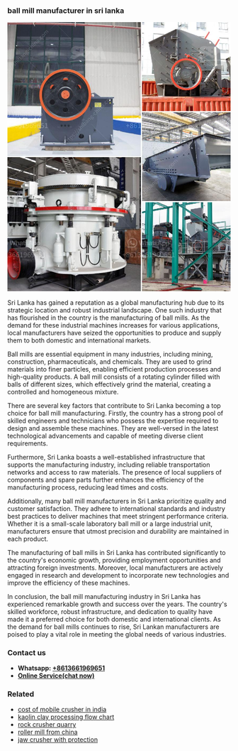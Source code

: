 <h3>ball mill manufacturer in sri lanka</h3><img src='1706767813.jpg' alt=''><p>Sri Lanka has gained a reputation as a global manufacturing hub due to its strategic location and robust industrial landscape. One such industry that has flourished in the country is the manufacturing of ball mills. As the demand for these industrial machines increases for various applications, local manufacturers have seized the opportunities to produce and supply them to both domestic and international markets.</p><p>Ball mills are essential equipment in many industries, including mining, construction, pharmaceuticals, and chemicals. They are used to grind materials into finer particles, enabling efficient production processes and high-quality products. A ball mill consists of a rotating cylinder filled with balls of different sizes, which effectively grind the material, creating a controlled and homogeneous mixture.</p><p>There are several key factors that contribute to Sri Lanka becoming a top choice for ball mill manufacturing. Firstly, the country has a strong pool of skilled engineers and technicians who possess the expertise required to design and assemble these machines. They are well-versed in the latest technological advancements and capable of meeting diverse client requirements.</p><p>Furthermore, Sri Lanka boasts a well-established infrastructure that supports the manufacturing industry, including reliable transportation networks and access to raw materials. The presence of local suppliers of components and spare parts further enhances the efficiency of the manufacturing process, reducing lead times and costs.</p><p>Additionally, many ball mill manufacturers in Sri Lanka prioritize quality and customer satisfaction. They adhere to international standards and industry best practices to deliver machines that meet stringent performance criteria. Whether it is a small-scale laboratory ball mill or a large industrial unit, manufacturers ensure that utmost precision and durability are maintained in each product.</p><p>The manufacturing of ball mills in Sri Lanka has contributed significantly to the country's economic growth, providing employment opportunities and attracting foreign investments. Moreover, local manufacturers are actively engaged in research and development to incorporate new technologies and improve the efficiency of these machines.</p><p>In conclusion, the ball mill manufacturing industry in Sri Lanka has experienced remarkable growth and success over the years. The country's skilled workforce, robust infrastructure, and dedication to quality have made it a preferred choice for both domestic and international clients. As the demand for ball mills continues to rise, Sri Lankan manufacturers are poised to play a vital role in meeting the global needs of various industries.</p><h3>Contact us</h3><ul><li><strong>Whatsapp:&nbsp;<a href="https://wa.me/8613661969651">+8613661969651</a></strong></li><li><a href="https://swt.shibang-china.com/?git&amp;zhl&amp;ball mill manufacturer in sri lanka"><strong>Online Service(chat now)</strong></a></li></ul><h3>Related</h3><ul><li><a href='cost of mobile crusher in india.md'>cost of mobile crusher in india</a></li><li><a href='kaolin clay processing flow chart.md'>kaolin clay processing flow chart</a></li><li><a href='rock crusher quarry.md'>rock crusher quarry</a></li><li><a href='roller mill from china.md'>roller mill from china</a></li><li><a href='jaw crusher with protection.md'>jaw crusher with protection</a></li></ul>